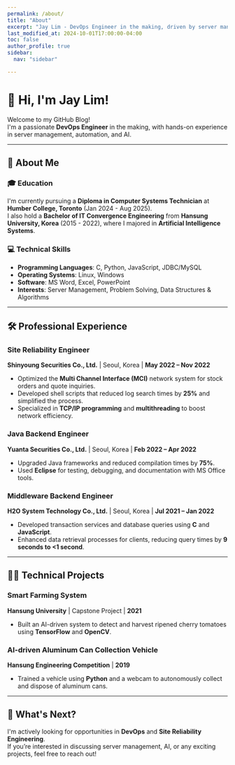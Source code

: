 ```yaml
---
permalink: /about/
title: "About"
excerpt: "Jay Lim - DevOps Engineer in the making, driven by server management, automation, and AI."  
last_modified_at: 2024-10-01T17:00:00-04:00
toc: false
author_profile: true
sidebar:
  nav: "sidebar"

---
```


# 👋 Hi, I'm **Jay Lim**!

Welcome to my GitHub Blog!  
I'm a passionate **DevOps Engineer** in the making, with hands-on experience in server management, automation, and AI.

---

## 🌟 **About Me**

### 🎓 **Education**

I'm currently pursuing a **Diploma in Computer Systems Technician** at **Humber College, Toronto** (Jan 2024 - Aug 2025).  
I also hold a **Bachelor of IT Convergence Engineering** from **Hansung University, Korea** (2015 - 2022), where I majored in **Artificial Intelligence Systems**.

### 💻 **Technical Skills**

- **Programming Languages**: C, Python, JavaScript, JDBC/MySQL  
- **Operating Systems**: Linux, Windows  
- **Software**: MS Word, Excel, PowerPoint  
- **Interests**: Server Management, Problem Solving, Data Structures & Algorithms  

---

## 🛠 **Professional Experience**

### **Site Reliability Engineer**  
**Shinyoung Securities Co., Ltd.** | Seoul, Korea | **May 2022 – Nov 2022**  
- Optimized the **Multi Channel Interface (MCI)** network system for stock orders and quote inquiries.  
- Developed shell scripts that reduced log search times by **25%** and simplified the process.  
- Specialized in **TCP/IP programming** and **multithreading** to boost network efficiency.

### **Java Backend Engineer**  
**Yuanta Securities Co., Ltd.** | Seoul, Korea | **Feb 2022 – Apr 2022**  
- Upgraded Java frameworks and reduced compilation times by **75%**.  
- Used **Eclipse** for testing, debugging, and documentation with MS Office tools.

### **Middleware Backend Engineer**  
**H2O System Technology Co., Ltd.** | Seoul, Korea | **Jul 2021 – Jan 2022**  
- Developed transaction services and database queries using **C** and **JavaScript**.  
- Enhanced data retrieval processes for clients, reducing query times by **9 seconds to <1 second**.

---

## 🧑‍💻 **Technical Projects**

### **Smart Farming System**  
**Hansung University** | Capstone Project | **2021**  
- Built an AI-driven system to detect and harvest ripened cherry tomatoes using **TensorFlow** and **OpenCV**.

### **AI-driven Aluminum Can Collection Vehicle**  
**Hansung Engineering Competition** | **2019**  
- Trained a vehicle using **Python** and a webcam to autonomously collect and dispose of aluminum cans.

---

## 🚀 **What's Next?**

I'm actively looking for opportunities in **DevOps** and **Site Reliability Engineering**.  
If you’re interested in discussing server management, AI, or any exciting projects, feel free to reach out!